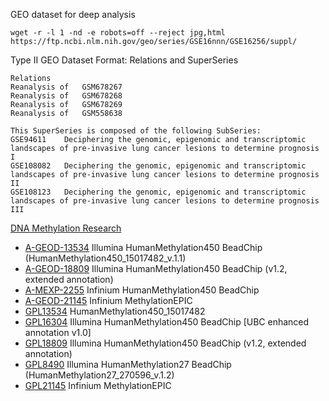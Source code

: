 GEO dataset for deep analysis
```
wget -r -l 1 -nd -e robots=off --reject jpg,html https://ftp.ncbi.nlm.nih.gov/geo/series/GSE16nnn/GSE16256/suppl/
```
Type II GEO Dataset Format: Relations and SuperSeries
```
Relations
Reanalysis of	GSM678267
Reanalysis of	GSM678268
Reanalysis of	GSM678269
Reanalysis of	GSM558638

This SuperSeries is composed of the following SubSeries:
GSE94611	Deciphering the genomic, epigenomic and transcriptomic landscapes of pre-invasive lung cancer lesions to determine prognosis I
GSE108082	Deciphering the genomic, epigenomic and transcriptomic landscapes of pre-invasive lung cancer lesions to determine prognosis II
GSE108123	Deciphering the genomic, epigenomic and transcriptomic landscapes of pre-invasive lung cancer lesions to determine prognosis III
```
[DNA Methylation Research](https://www.ncbi.nlm.nih.gov/geo/browse/?view=series&platform=13534&display=20&zsort=date)

* [A-GEOD-13534](https://www.ebi.ac.uk/arrayexpress/experiments/browse.html?array=A-GEOD-13534)	Illumina HumanMethylation450 BeadChip (HumanMethylation450_15017482_v.1.1)
* [A-GEOD-18809](https://www.ebi.ac.uk/arrayexpress/experiments/browse.html?array=A-GEOD-18809)	Illumina HumanMethylation450 BeadChip (v1.2, extended annotation)
* [A-MEXP-2255](https://www.ebi.ac.uk/arrayexpress/experiments/browse.html?array=A-MEXP-2255)	  Infinium HumanMethylation450 BeadChip
* [A-GEOD-21145](https://www.ebi.ac.uk/arrayexpress/experiments/browse.html?array=A-GEOD-21145)	Infinium MethylationEPIC 
* [GPL13534](https://www.ebi.ac.uk/arrayexpress/experiments/browse.html?array=GPL13534)      HumanMethylation450_15017482
* [GPL16304](https://www.ebi.ac.uk/arrayexpress/experiments/browse.html?array=GPL16304)      Illumina HumanMethylation450 BeadChip [UBC enhanced annotation v1.0]
* [GPL18809](https://www.ebi.ac.uk/arrayexpress/experiments/browse.html?array=GPL18809)      Illumina HumanMethylation450 BeadChip (v1.2, extended annotation)
* [GPL8490](https://www.ebi.ac.uk/arrayexpress/experiments/browse.html?array=GPL8490)	      Illumina HumanMethylation27 BeadChip (HumanMethylation27_270596_v.1.2)
* [GPL21145](https://www.ebi.ac.uk/arrayexpress/experiments/browse.html?array=GPL21145)      Infinium MethylationEPIC


